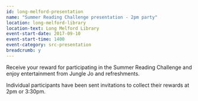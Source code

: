 ```yaml
---
id: long-melford-presentation
name: "Summer Reading Challenge presentation - 2pm party"
location: long-melford-library
location-text: Long Melford Library
event-start-date: 2017-09-10
event-start-time: 1400
event-category: src-presentation
breadcrumb: y
---
```


Receive your reward for participating in the Summer Reading Challenge and enjoy entertainment from Jungle Jo and refreshments.

Individual participants have been sent invitations to collect their rewards at 2pm or 3:30pm.
